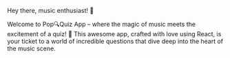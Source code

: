 Hey there, music enthusiast! 🎺

Welcome to Pop🔍Quiz App – where the magic of music meets the excitement of a quiz! 🚀 This awesome app, crafted with love using React, is your ticket to a world of incredible questions that dive deep into the heart of the music scene.